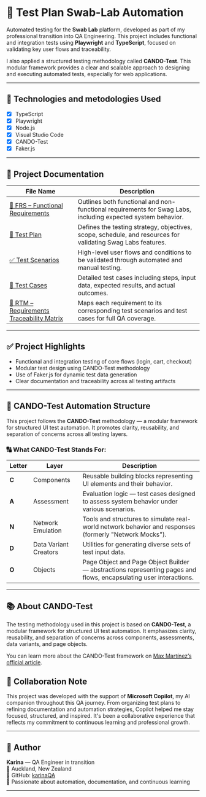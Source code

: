 # 🧪 Test Plan Swab-Lab Automation

Automated testing for the **Swab Lab** platform, developed as part of my professional transition into QA Engineering. This project includes functional and integration tests using **Playwright** and **TypeScript**, focused on validating key user flows and traceability.

I also applied a structured testing methodology called **CANDO-Test**. This modular framework provides a clear and scalable approach to designing and executing automated tests, especially for web applications.

---

## 🚀 Technologies and metodologies Used

- [x] TypeScript
- [x] Playwright
- [x] Node.js
- [x] Visual Studio Code
- [x] CANDO-Test
- [x] Faker.js

---

## 📁 Project Documentation

| File Name                                                | Description                                                                                                 |
| -------------------------------------------------------- | ----------------------------------------------------------------------------------------------------------- |
| [📄 FRS – Functional Requirements](docs/FRS.md)          | Outlines both functional and non-functional requirements for Swag Labs, including expected system behavior. |
| [📝 Test Plan](docs/TestPlan.md)                         | Defines the testing strategy, objectives, scope, schedule, and resources for validating Swag Labs features. |
| [✅ Test Scenarios](docs/TEST_SCENARIOS.md)              | High-level user flows and conditions to be validated through automated and manual testing.                  |
| [🧪 Test Cases](docs/TEST_CASES.md)                      | Detailed test cases including steps, input data, expected results, and actual outcomes.                     |
| [📐 RTM – Requirements Traceability Matrix](docs/RTM.md) | Maps each requirement to its corresponding test scenarios and test cases for full QA coverage.              |

---

## ✅ Project Highlights

- Functional and integration testing of core flows (login, cart, checkout)
- Modular test design using CANDO-Test methodology
- Use of Faker.js for dynamic test data generation
- Clear documentation and traceability across all testing artifacts

---

## 🧩 CANDO-Test Automation Structure

This project follows the **CANDO-Test** methodology — a modular framework for structured UI test automation. It promotes clarity, reusability, and separation of concerns across all testing layers.

### 🔠 What CANDO-Test Stands For:

| Letter | Layer                 | Description                                                                                                       |
| ------ | --------------------- | ----------------------------------------------------------------------------------------------------------------- |
| **C**  | Components            | Reusable building blocks representing UI elements and their behavior.                                             |
| **A**  | Assessment            | Evaluation logic — test cases designed to assess system behavior under various scenarios.                         |
| **N**  | Network Emulation     | Tools and structures to simulate real-world network behavior and responses (formerly "Network Mocks").            |
| **D**  | Data Variant Creators | Utilities for generating diverse sets of test input data.                                                         |
| **O**  | Objects               | Page Object and Page Object Builder — abstractions representing pages and flows, encapsulating user interactions. |

---

## 📚 About CANDO-Test

The testing methodology used in this project is based on **CANDO-Test**, a modular framework for structured UI test automation. It emphasizes clarity, reusability, and separation of concerns across components, assessments, data variants, and page objects.

You can learn more about the CANDO-Test framework on [Max Martínez’s official article](https://maxmartinez.dev/introducing-cando-test-a-framework-for-structured-ui-test-automation).

## 🤝 Collaboration Note

This project was developed with the support of **Microsoft Copilot**, my AI companion throughout this QA journey. From organizing test plans to refining documentation and automation strategies, Copilot helped me stay focused, structured, and inspired. It's been a collaborative experience that reflects my commitment to continuous learning and professional growth.

---

## 📌 Author

**Karina** — QA Engineer in transition  
📍 Auckland, New Zealand  
💼 GitHub: [karinaQA](https://github.com/karinaQA)  
🌱 Passionate about automation, documentation, and continuous learning

---
